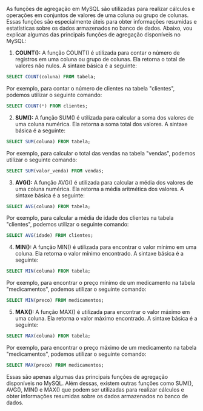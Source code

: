 As funções de agregação em MySQL são utilizadas para realizar cálculos e operações em conjuntos de valores de uma coluna ou grupo de colunas. Essas funções são especialmente úteis para obter informações resumidas e estatísticas sobre os dados armazenados no banco de dados. Abaixo, vou explicar algumas das principais funções de agregação disponíveis no MySQL:

1. **COUNT():**
A função COUNT() é utilizada para contar o número de registros em uma coluna ou grupo de colunas. Ela retorna o total de valores não nulos. A sintaxe básica é a seguinte:

```sql
SELECT COUNT(coluna) FROM tabela;
```

Por exemplo, para contar o número de clientes na tabela "clientes", podemos utilizar o seguinte comando:

```sql
SELECT COUNT(*) FROM clientes;
```

2. **SUM():**
A função SUM() é utilizada para calcular a soma dos valores de uma coluna numérica. Ela retorna a soma total dos valores. A sintaxe básica é a seguinte:

```sql
SELECT SUM(coluna) FROM tabela;
```

Por exemplo, para calcular o total das vendas na tabela "vendas", podemos utilizar o seguinte comando:

```sql
SELECT SUM(valor_venda) FROM vendas;
```

3. **AVG():**
A função AVG() é utilizada para calcular a média dos valores de uma coluna numérica. Ela retorna a média aritmética dos valores. A sintaxe básica é a seguinte:

```sql
SELECT AVG(coluna) FROM tabela;
```

Por exemplo, para calcular a média de idade dos clientes na tabela "clientes", podemos utilizar o seguinte comando:

```sql
SELECT AVG(idade) FROM clientes;
```

4. **MIN():**
A função MIN() é utilizada para encontrar o valor mínimo em uma coluna. Ela retorna o valor mínimo encontrado. A sintaxe básica é a seguinte:

```sql
SELECT MIN(coluna) FROM tabela;
```

Por exemplo, para encontrar o preço mínimo de um medicamento na tabela "medicamentos", podemos utilizar o seguinte comando:

```sql
SELECT MIN(preco) FROM medicamentos;
```

5. **MAX():**
A função MAX() é utilizada para encontrar o valor máximo em uma coluna. Ela retorna o valor máximo encontrado. A sintaxe básica é a seguinte:

```sql
SELECT MAX(coluna) FROM tabela;
```

Por exemplo, para encontrar o preço máximo de um medicamento na tabela "medicamentos", podemos utilizar o seguinte comando:

```sql
SELECT MAX(preco) FROM medicamentos;
```

Essas são apenas algumas das principais funções de agregação disponíveis no MySQL. Além dessas, existem outras funções como SUM(), AVG(), MIN() e MAX() que podem ser utilizadas para realizar cálculos e obter informações resumidas sobre os dados armazenados no banco de dados.
